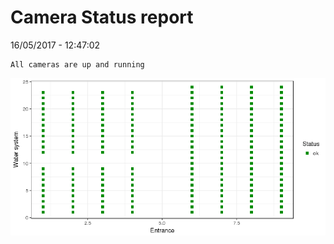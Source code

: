 Camera Status report
================
16/05/2017 - 12:47:02

    All cameras are up and running

![](camreport_files/figure-markdown_github/unnamed-chunk-2-1.png)
